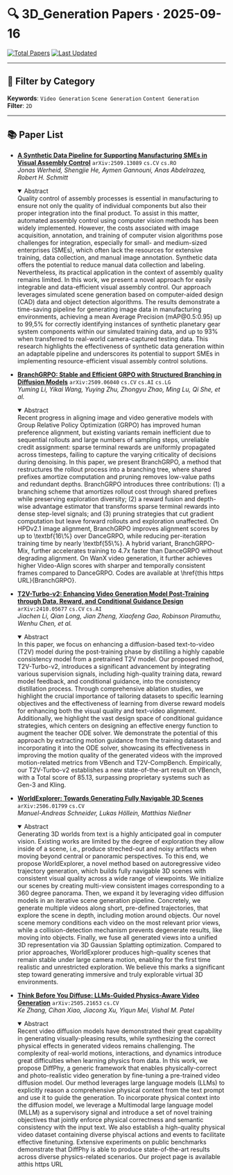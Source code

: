# 🔍 3D_Generation Papers · 2025-09-16

[![Total Papers](https://img.shields.io/badge/Papers-5-2688EB)]()
[![Last Updated](https://img.shields.io/badge/dynamic/json?url=https://api.github.com/repos/tavish9/awesome-daily-AI-arxiv/commits/main&query=%24.commit.author.date&label=updated&color=orange)]()

---

## 📌 Filter by Category
**Keywords**: `Video Generation` `Scene Generation` `Content Generation`  
**Filter**: `2D`

---

## 📚 Paper List

- **[A Synthetic Data Pipeline for Supporting Manufacturing SMEs in Visual Assembly Control](https://arxiv.org/abs/2509.13089)**  `arXiv:2509.13089`  `cs.CV` `cs.RO`  
  _Jonas Werheid, Shengjie He, Aymen Gannouni, Anas Abdelrazeq, Robert H. Schmitt_
  <details open><summary>Abstract</summary>
  Quality control of assembly processes is essential in manufacturing to ensure not only the quality of individual components but also their proper integration into the final product. To assist in this matter, automated assembly control using computer vision methods has been widely implemented. However, the costs associated with image acquisition, annotation, and training of computer vision algorithms pose challenges for integration, especially for small- and medium-sized enterprises (SMEs), which often lack the resources for extensive training, data collection, and manual image annotation. Synthetic data offers the potential to reduce manual data collection and labeling. Nevertheless, its practical application in the context of assembly quality remains limited. In this work, we present a novel approach for easily integrable and data-efficient visual assembly control. Our approach leverages simulated scene generation based on computer-aided design (CAD) data and object detection algorithms. The results demonstrate a time-saving pipeline for generating image data in manufacturing environments, achieving a mean Average Precision (mAP@0.5:0.95) up to 99,5% for correctly identifying instances of synthetic planetary gear system components within our simulated training data, and up to 93% when transferred to real-world camera-captured testing data. This research highlights the effectiveness of synthetic data generation within an adaptable pipeline and underscores its potential to support SMEs in implementing resource-efficient visual assembly control solutions.
  </details>

- **[BranchGRPO: Stable and Efficient GRPO with Structured Branching in Diffusion Models](https://arxiv.org/abs/2509.06040)**  `arXiv:2509.06040`  `cs.CV` `cs.AI` `cs.LG`  
  _Yuming Li, Yikai Wang, Yuying Zhu, Zhongyu Zhao, Ming Lu, Qi She, et al._
  <details open><summary>Abstract</summary>
  Recent progress in aligning image and video generative models with Group Relative Policy Optimization (GRPO) has improved human preference alignment, but existing variants remain inefficient due to sequential rollouts and large numbers of sampling steps, unreliable credit assignment: sparse terminal rewards are uniformly propagated across timesteps, failing to capture the varying criticality of decisions during denoising. In this paper, we present BranchGRPO, a method that restructures the rollout process into a branching tree, where shared prefixes amortize computation and pruning removes low-value paths and redundant depths. BranchGRPO introduces three contributions: (1) a branching scheme that amortizes rollout cost through shared prefixes while preserving exploration diversity; (2) a reward fusion and depth-wise advantage estimator that transforms sparse terminal rewards into dense step-level signals; and (3) pruning strategies that cut gradient computation but leave forward rollouts and exploration unaffected. On HPDv2.1 image alignment, BranchGRPO improves alignment scores by up to \textbf{16\%} over DanceGRPO, while reducing per-iteration training time by nearly \textbf{55\%}. A hybrid variant, BranchGRPO-Mix, further accelerates training to 4.7x faster than DanceGRPO without degrading alignment. On WanX video generation, it further achieves higher Video-Align scores with sharper and temporally consistent frames compared to DanceGRPO. Codes are available at \href{this https URL}{BranchGRPO}.
  </details>

- **[T2V-Turbo-v2: Enhancing Video Generation Model Post-Training through Data, Reward, and Conditional Guidance Design](https://arxiv.org/abs/2410.05677)**  `arXiv:2410.05677`  `cs.CV` `cs.AI`  
  _Jiachen Li, Qian Long, Jian Zheng, Xiaofeng Gao, Robinson Piramuthu, Wenhu Chen, et al._
  <details open><summary>Abstract</summary>
  In this paper, we focus on enhancing a diffusion-based text-to-video (T2V) model during the post-training phase by distilling a highly capable consistency model from a pretrained T2V model. Our proposed method, T2V-Turbo-v2, introduces a significant advancement by integrating various supervision signals, including high-quality training data, reward model feedback, and conditional guidance, into the consistency distillation process. Through comprehensive ablation studies, we highlight the crucial importance of tailoring datasets to specific learning objectives and the effectiveness of learning from diverse reward models for enhancing both the visual quality and text-video alignment. Additionally, we highlight the vast design space of conditional guidance strategies, which centers on designing an effective energy function to augment the teacher ODE solver. We demonstrate the potential of this approach by extracting motion guidance from the training datasets and incorporating it into the ODE solver, showcasing its effectiveness in improving the motion quality of the generated videos with the improved motion-related metrics from VBench and T2V-CompBench. Empirically, our T2V-Turbo-v2 establishes a new state-of-the-art result on VBench, with a Total score of 85.13, surpassing proprietary systems such as Gen-3 and Kling.
  </details>

- **[WorldExplorer: Towards Generating Fully Navigable 3D Scenes](https://arxiv.org/abs/2506.01799)**  `arXiv:2506.01799`  `cs.CV`  
  _Manuel-Andreas Schneider, Lukas Höllein, Matthias Nießner_
  <details open><summary>Abstract</summary>
  Generating 3D worlds from text is a highly anticipated goal in computer vision. Existing works are limited by the degree of exploration they allow inside of a scene, i.e., produce streched-out and noisy artifacts when moving beyond central or panoramic perspectives. To this end, we propose WorldExplorer, a novel method based on autoregressive video trajectory generation, which builds fully navigable 3D scenes with consistent visual quality across a wide range of viewpoints. We initialize our scenes by creating multi-view consistent images corresponding to a 360 degree panorama. Then, we expand it by leveraging video diffusion models in an iterative scene generation pipeline. Concretely, we generate multiple videos along short, pre-defined trajectories, that explore the scene in depth, including motion around objects. Our novel scene memory conditions each video on the most relevant prior views, while a collision-detection mechanism prevents degenerate results, like moving into objects. Finally, we fuse all generated views into a unified 3D representation via 3D Gaussian Splatting optimization. Compared to prior approaches, WorldExplorer produces high-quality scenes that remain stable under large camera motion, enabling for the first time realistic and unrestricted exploration. We believe this marks a significant step toward generating immersive and truly explorable virtual 3D environments.
  </details>

- **[Think Before You Diffuse: LLMs-Guided Physics-Aware Video Generation](https://arxiv.org/abs/2505.21653)**  `arXiv:2505.21653`  `cs.CV`  
  _Ke Zhang, Cihan Xiao, Jiacong Xu, Yiqun Mei, Vishal M. Patel_
  <details open><summary>Abstract</summary>
  Recent video diffusion models have demonstrated their great capability in generating visually-pleasing results, while synthesizing the correct physical effects in generated videos remains challenging. The complexity of real-world motions, interactions, and dynamics introduce great difficulties when learning physics from data. In this work, we propose DiffPhy, a generic framework that enables physically-correct and photo-realistic video generation by fine-tuning a pre-trained video diffusion model. Our method leverages large language models (LLMs) to explicitly reason a comprehensive physical context from the text prompt and use it to guide the generation. To incorporate physical context into the diffusion model, we leverage a Multimodal large language model (MLLM) as a supervisory signal and introduce a set of novel training objectives that jointly enforce physical correctness and semantic consistency with the input text. We also establish a high-quality physical video dataset containing diverse phyiscal actions and events to facilitate effective finetuning. Extensive experiments on public benchmarks demonstrate that DiffPhy is able to produce state-of-the-art results across diverse physics-related scenarios. Our project page is available atthis https URL
  </details>

